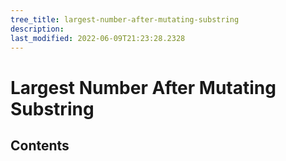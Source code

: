 ```yaml
---
tree_title: largest-number-after-mutating-substring
description: 
last_modified: 2022-06-09T21:23:28.2328
---
```


# Largest Number After Mutating Substring

## Contents
